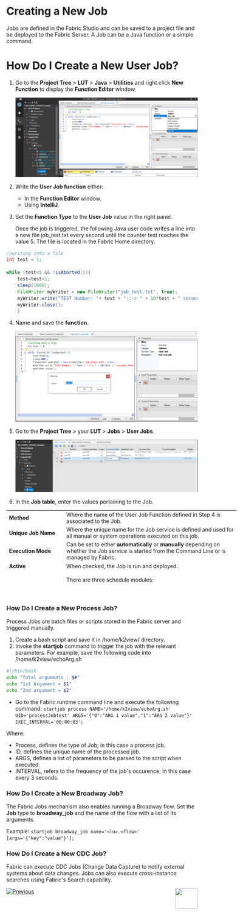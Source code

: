 # Creating a New Job

Jobs are defined in the Fabric Studio and can be saved to a project file and be deployed to the Fabric Server. A Job can be a Java function or a simple command.

# How Do I Create a New User Job?

1. Go to the **Project Tree** > **LUT** > **Java** > **Utilities** and right click **New Function** to display the **Function Editor** window.

   <img src="/articles/20_jobs_and_batch_services/images/03_jobs_and_batch_services_create_a_job_userjob.PNG">     

2. Write the **User Job function** either:
   -    In the **Function Editor** window.
   -    Using **IntelliJ**.
3. Set the **Function Type** to the **User Job** value in the right panel. 

   Once the job is triggered, the following Java user code writes a line into a new file job_test.txt every second until the counter test reaches the value 5. The file is located in the Fabric Home directory. 

```java
//writing into a file
int test = 1;

while (test<5 && !isAborted()){
	test=test+1;
	sleep(1000);
	FileWriter myWriter = new FileWriter("job_test.txt", true);
	myWriter.write("TEST Number: "+ test + "::-> " + 10*test + " seconds have been going on since start/n");
	myWriter.close();
	}
```
  
4. Name and save the **function**.

   <img src="/articles/20_jobs_and_batch_services/images/04_jobs_and_batch_services_create_a_job_userjob.PNG">
   

5. Go to the **Project Tree** > your **LUT** > **Jobs** > **User Jobs**.

   <img src="/articles/20_jobs_and_batch_services/images/05_jobs_and_batch_services_create_a_job_userjob.PNG">  
   

6. In the **Job table**, enter the values pertaining to the Job.

<table style="width: 606px; height: 193px;">
<tbody>
<tr>
<td style="width: 141.545px;"><strong>Method</strong></td>
<td style="width: 450.455px;">Where the name of the User Job Function defined in Step 4 is associated to the Job.</td>
</tr>
<tr>
<td style="width: 141.545px;"><strong>Unique Job Name</strong></td>
<td style="width: 450.455px;">Where the unique name for the Job service is defined and used for all manual or system operations executed on this job.</td>
</tr>
<tr>
<td style="width: 141.545px;"><strong>Execution Mode</strong></td>
<td style="width: 450.455px;">Can be set to either&nbsp;<strong>automatically</strong>&nbsp;or&nbsp;<strong>manually</strong>&nbsp;depending on whether the Job service is started from the Command Line or is managed by Fabric.</td>
</tr>
<tr>
<td style="width: 141.545px;"><strong>Active</strong></td>
<td style="width: 450.455px;">When checked, the Job is run and deployed.</td>
</tr>
<tr>
<td style="width: 141.545px;"><strong>Schedule Type</strong></td>
<td style="width: 450.455px;">
<p>There are three schedule modules:</p>
<ul class="unchanged rich-diff-level-one">
<li class="unchanged">
<p class="unchanged">CRON, runs the Job according to the frequency described in the Cron description tab. <br />For example, set the execution to:&nbsp;<code>30 0/2 8-18 5 3 ? 2021&nbsp;</code>at 30 seconds past the minute (30), every 2 minutes (0/2), between 08:00 and 18:59 (8-18), on day 5 of the month (5), only in March (3), only in year 2021 (2021).</p>
</li>
<li class="unchanged">
<p class="unchanged">TimeStamp, schedules a Job to run once on a given date and time. For example, set the execution to&nbsp;<code>2022-08-20 10:32:12.</code></p>
</li>
<li class="unchanged">
<p class="unchanged">Time Interval, schedules the Job to run at the frequency specified in the&nbsp;<strong>Execute Every</strong>&nbsp;field: For example, set the execution to:&nbsp;<code>10.11:22:33.</code>&nbsp;the jobT runs every 10 days, 11 hours, 22 minutes, 33 seconds. If the time interval is set to 00:00:00, the job runs once automatically.</p>
</li>
</ul>
</td>
</tr>
<tr>
<td style="width: 141.545px;"><strong>Affinity</strong></td>
<td style="width: 450.455px;">
<p class="unchanged rich-diff-level-one">Where the details of the node assigned to the job are entered. Affinity can be set using either one of the following options:</p>
<ul class="unchanged rich-diff-level-one">
<li class="unchanged">IP address of a Fabric node.</li>
<li class="unchanged">Data Center (DC) Name.</li>
<li class="unchanged">Node identifier, a logical identifier of Fabric node or a group of several Fabric nodes.</li>
</ul>
<p class="unchanged rich-diff-level-one">Example:&nbsp;<code>AFFINITY=&rsquo;DC1&rsquo;, &rsquo;10.21.1.121</code></p>
</td>
</tr>
</tbody>
</table>
<p class="unchanged rich-diff-level-one">&nbsp;</p>

### How Do I Create a New Process Job?
Process Jobs are batch files or scripts stored in the Fabric server and triggered manually.
1. Create a bash script and save it in /home/k2view/ directory.
2. Invoke the **startjob** command to trigger the job with the relevant parameters. 
   For example, save the following code into /home/k2view/echoArg.sh

```bash
#!/bin/bash
echo "Total arguments : $#"
echo "1st Argument = $1"
echo "2nd argument = $2"
```

   -  Go to the Fabric runtime command line and execute the following command:
```startjob process NAME='/home/k2view/echoArg.sh' UID='processJobtest' ARGS='{"0":"ARG 1 value","1":"ARG 2 value"}' EXEC_INTERVAL='00:00:03';```

   Where:
   
  - Process, defines the type of Job; in this case a process job.
  - ID, defines the unique name of the processed job.
  - ARGS, defines a list of parameters to be parsed to the script when executed.
  - INTERVAL, refers to the frequency of the job's occurence; in this case every 3 seconds.


### How Do I Create a New Broadway Job?
The Fabric Jobs mechanism also enables running a Broadway flow.
Set the **Job** type to **broadway_job** and the name of the flow with a list of its arguments.

Example: 
```startjob broadway_job name='<lu>.<flow>' [args='{"key":"value"}'];```

### How Do I Create a New CDC Job?
Fabric can execute CDC Jobs (Change Data Capture) to notify external systems about data changes. 
Jobs can also execute cross-instance searches using Fabric's Search capability.
 

[![Previous](/articles/images/Previous.png)](/articles/20_jobs_and_batch_services/02_jobs_flow_and_status.md)[<img align="right" width="60" height="54" src="/articles/images/Next.png">](/articles/20_jobs_and_batch_services/04_jobs_commands.md)



